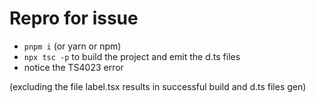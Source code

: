 # Repro for issue

- `pnpm i` (or yarn or npm)
- `npx tsc -p` to build the project and emit the d.ts files
- notice the TS4023 error

(excluding the file label.tsx results in successful build and d.ts files gen)
